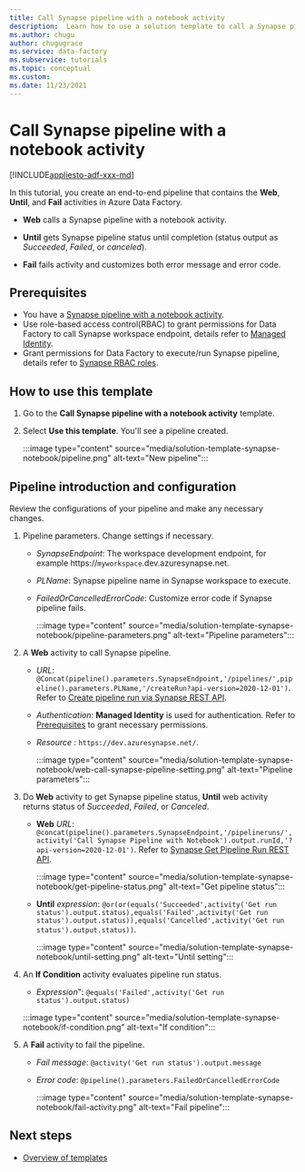 ```yaml
---
title: Call Synapse pipeline with a notebook activity
description:  Learn how to use a solution template to call a Synapse pipeline with a notebook activity in Azure Data Factory.
ms.author: chugu
author: chugugrace
ms.service: data-factory
ms.subservice: tutorials
ms.topic: conceptual
ms.custom: 
ms.date: 11/23/2021
---
```


# Call Synapse pipeline with a notebook activity

[!INCLUDE[appliesto-adf-xxx-md](includes/appliesto-adf-xxx-md.md)]

In this tutorial, you create an end-to-end pipeline that contains the **Web**, **Until**, and **Fail** activities in Azure Data Factory.

- **Web** calls a Synapse pipeline with a notebook activity.

- **Until** gets Synapse pipeline status until completion (status output as *Succeeded*, *Failed*, or *canceled*).

- **Fail** fails activity and customizes both error message and error code.

## Prerequisites

- You have a [Synapse pipeline with a notebook activity](https://docs.microsoft.com/azure/synapse-analytics/synapse-notebook-activity).
- Use role-based access control(RBAC) to grant permissions for Data Factory to call Synapse workspace endpoint, details refer to [Managed Identity](control-flow-web-activity.md#managed-identity).
- Grant permissions for Data Factory to execute/run Synapse pipeline, details refer to [Synapse RBAC roles](https://docs.microsoft.com/azure/synapse-analytics/security/synapse-workspace-understand-what-role-you-need#tasks-and-required-roles).

## How to use this template

1. Go to the **Call Synapse pipeline with a notebook activity** template.

1. Select **Use this template**. You'll see a pipeline created.

    :::image type="content" source="media/solution-template-synapse-notebook/pipeline.png" alt-text="New pipeline":::

## Pipeline introduction and configuration

Review the configurations of your pipeline and make any necessary changes.

1. Pipeline parameters. Change settings if necessary.

    - *SynapseEndpoint*: The workspace development endpoint, for example https://`myworkspace`.dev.azuresynapse.net.
    - *PLName*: Synapse pipeline name in Synapse workspace to execute.
    - *FailedOrCancelledErrorCode*: Customize error code if Synapse pipeline fails.
    
        :::image type="content" source="media/solution-template-synapse-notebook/pipeline-parameters.png" alt-text="Pipeline parameters":::

1. A **Web** activity to call Synapse pipeline.

    - *URL*: `@Concat(pipeline().parameters.SynapseEndpoint,'/pipelines/',pipeline().parameters.PLName,'/createRun?api-version=2020-12-01')`. Refer to [Create pipeline run via Synapse REST API](https://docs.microsoft.com/rest/api/synapse/data-plane/pipeline/create-pipeline-run).
    - *Authentication*: **Managed Identity** is used for authentication. Refer to [Prerequisites](#prerequisites) to grant necessary permissions.
    - *Resource* : `https://dev.azuresynapse.net/`.
    
        :::image type="content" source="media/solution-template-synapse-notebook/web-call-synapse-pipeline-setting.png" alt-text="Pipeline parameters":::

1. Do **Web** activity to get Synapse pipeline status, **Until** web activity returns status of *Succeeded*, *Failed*, or *Canceled*.
    - **Web** *URL*: `@concat(pipeline().parameters.SynapseEndpoint,'/pipelineruns/',activity('Call Synapse Pipeline with Notebook').output.runId,'?api-version=2020-12-01')`. Refer to [Synapse Get Pipeline Run REST API](https://docs.microsoft.com/rest/api/synapse/data-plane/pipeline-run/get-pipeline-run).
    
        :::image type="content" source="media/solution-template-synapse-notebook/get-pipeline-status.png" alt-text="Get pipeline status":::
    
    - **Until** *expression*: `@or(or(equals('Succeeded',activity('Get run status').output.status),equals('Failed',activity('Get run status').output.status)),equals('Cancelled',activity('Get run status').output.status))`.
    
        :::image type="content" source="media/solution-template-synapse-notebook/until-setting.png" alt-text="Until setting":::

1. An **If Condition** activity evaluates pipeline run status.
    - *Expression*": `@equals('Failed',activity('Get run status').output.status)`

    :::image type="content" source="media/solution-template-synapse-notebook/if-condition.png" alt-text="If condition":::

1. A **Fail** activity to fail the pipeline.
    - *Fail message*: `@activity('Get run status').output.message`
    - *Error code*: `@pipeline().parameters.FailedOrCancelledErrorCode`

        :::image type="content" source="media/solution-template-synapse-notebook/fail-activity.png" alt-text="Fail pipeline":::

## Next steps

- [Overview of templates](solution-templates-introduction.md)
